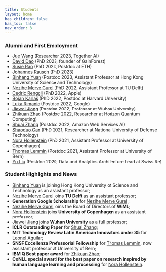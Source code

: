 ```yaml
---
title: Students
layout: home
has_children: false
has_toc: false
nav_order: 3
---
```


### Alumni and First Employment

<!-- - [Maurice Weber](https://mauriceweber.github.io/) (PhD 2023, Together AI) -->

- [Jue Wang](https://juewang.me/about/index.html) (Researcher 2023, Together AI)
- [David Dao](https://daviddao.org/) (PhD 2023, founder of GainForest)
- [Susie Rao](https://susierao.github.io/about/)  (PhD 2023, Postdoc at ETH) 
- [Johannes Rausch](https://j-rausch.github.io/) (PhD 2023) 
- [Binhang Yuan](https://binhangyuan.github.io/site/) (Postdoc 2023, Assistant Professor at Hong Kong University of Science and Technology)
- [Nezihe Merve Gurel](https://nezihemervegurel.github.io/) (PhD 2022, Assistant Professor at TU Delft)
- [Cedric Renggli](https://rengglic.github.io/) (PhD 2022, Apple)
- [Bojan Karlaš](https://bojan.ninja/) (PhD 2022, Postdoc at Harvard University)
- [Luka Rimanic](https://people.inf.ethz.ch/lrimanic/) (Postdoc 2022, Google)
- [Jiawei Jiang](http://bluesjjw.github.io/) (Postdoc 2022, Professor at Wuhan University)
- [Zhikuan Zhao](https://scholar.google.com/citations?user=7z1kkfEAAAAJ&hl=en) (Postdoc 2022, Researcher at Horizon Quantum Computing)
- [Shuai Zhang](https://shuaizhang.tech/) (Postdoc 2022, Amazon Web Services AI)
- [Shaoduo Gan](https://scholar.google.ch/citations?user=Gy9ZnBcAAAAJ&hl=en) (PhD 2021, Researcher at National University of Defense Technology)
- [Nora Hollenstein](https://norahollenstein.github.io/) (PhD 2021, Assistant Professor at University of Copenhagen)
- [Thomas Lemmin](https://tlemmin.github.io/) (Postdoc 2021, Assistant Professor at University of Bern)
- [Yu Liu](https://www.linkedin.com/in/yu-liu-b6343327/?originalSubdomain=ch) (Postdoc 2020, Data and Analytics Architecture Lead at Swiss Re)

### Student Highlights and News

- [Binhang Yuan](https://binhangyuan.github.io/site/) is joining Hong Kong University of Science and Technology as an assistant professor;
- [Nezihe Merve Gurel](https://nezihemervegurel.github.io/) joins **TU Delft** as an assistant professor;
- **Generation Google Scholarship** for [Nezihe Merve Gurel](https://nezihemervegurel.github.io/) ;
- [Nezihe Merve Gurel](https://nezihemervegurel.github.io/) joins the Board of Directors of **WiML**;
- [Nora Hollenstein](https://norahollenstein.github.io/) joins **University of Copenhagen** as an assistant professor;
- [Jiawei Jiang](http://bluesjjw.github.io/) joins **Wuhan University** as a full professor;
- **ICLR Outstanding Paper** for [Shuai Zhang](https://shuaizhang.tech/);
- **MIT Technology Review Latin American Innovators under 35** for [Leonel Aguilar](https://cog.ethz.ch/people/dr--leonel_aguilar.html);
- **SNSF Eccellenza Professorial Fellowship** for [Thomas Lemmin](https://tlemmin.github.io/), now assistant professor at University of Bern;
- **IBM Q Best paper award** for [Zhikuan Zhao](https://scholar.google.com/citations?user=7z1kkfEAAAAJ&hl=en);
- **CoNLL special award for the best paper on research inspired by human language learning and processing** for [Nora Hollenstein](https://norahollenstein.github.io/).

